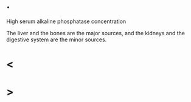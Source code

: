 # .

High serum alkaline phosphatase concentration

The liver and the bones are the major sources, and the kidneys and the digestive system are the minor sources.

# <

# >
